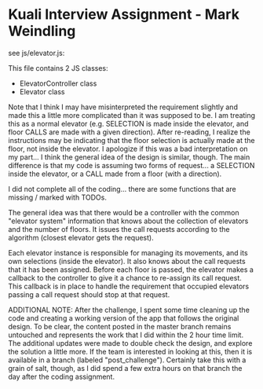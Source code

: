 # Kuali Interview Assignment - Mark Weindling

see js/elevator.js:

This file contains 2 JS classes:
* ElevatorController class
* Elevator class

Note that I think I may have misinterpreted the requirement slightly and made this a little more complicated than it was supposed to be.  I am treating this as a normal elevator (e.g. SELECTION is made inside the elevator, and floor CALLS are made with a given direction).  After re-reading, I realize the instructions may be indicating that the floor selection is actually made at the floor, not inside the elevator.  I apologize if this was a bad interpretation on my part... I think the general idea of the design is similar, though.  The main difference is that my code is assuming two forms of request... a SELECTION inside the elevator, or a CALL made from a floor (with a direction).

I did not complete all of the coding... there are some functions that are missing / marked with TODOs.

The general idea was that there would be a controller with the common "elevator system" information that knows about the collection of elevators and the number of floors.  It issues the call requests according to the algorithm (closest elevator gets the request).

Each elevator instance is responsible for managing its movements, and its own selections (inside the elevator).  It also knows about the call requests that it has been assigned.  Before each floor is passed, the elevator makes a callback to the controller to give it a chance to re-assign its call request.  This callback is in place to handle the requirement that occupied elevators passing a call request should stop at that request.


ADDITIONAL NOTE: After the challenge, I spent some time cleaning up the code and creating a working version of the app that follows the original design.  To be clear, the content posted in the master branch remains untouched and represents the work that I did within the 2 hour time limit.  The additional updates were made to double check the design, and explore the solution a little more.  If the team is interested in looking at this, then it is available in a branch (labeled "post_challenge").  Certainly take this with a grain of salt, though, as I did spend a few extra hours on that branch the day after the coding assignment.


